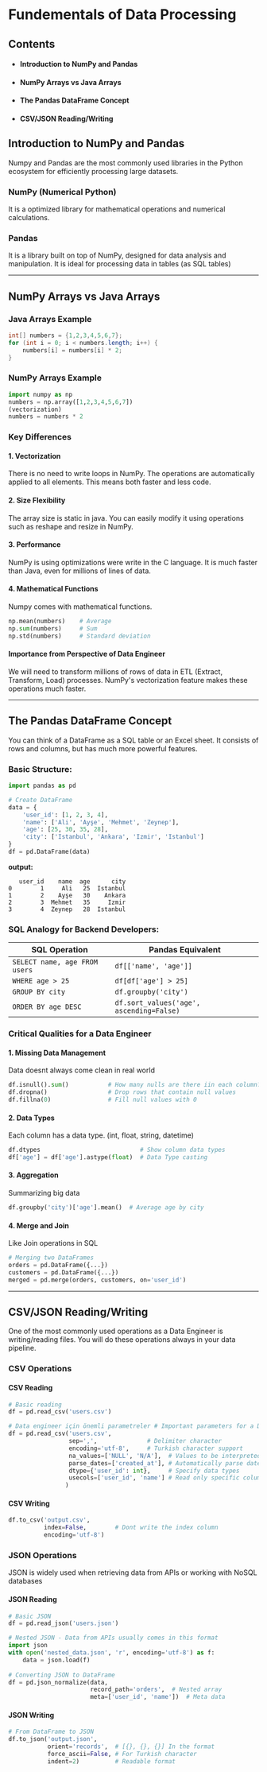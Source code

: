 # Fundementals of Data Processing

## Contents
- #### Introduction to NumPy and Pandas
- #### NumPy Arrays vs Java Arrays
- #### The Pandas DataFrame Concept
- #### CSV/JSON Reading/Writing


## Introduction to NumPy and Pandas

Numpy and Pandas are the most commonly used libraries in the Python ecosystem for efficiently processing large datasets.

### NumPy (Numerical Python)
It is a optimized library for mathematical operations and numerical calculations.

### Pandas
It is a library built on top of NumPy, designed for data analysis and manipulation.
It is ideal for processing data in tables (as SQL tables)

---

## NumPy Arrays vs Java Arrays

### Java Arrays Example
```java
int[] numbers = {1,2,3,4,5,6,7};
for (int i = 0; i < numbers.length; i++) {
    numbers[i] = numbers[i] * 2;
}
```

### NumPy Arrays Example
```python
import numpy as np
numbers = np.array([1,2,3,4,5,6,7])
(vectorization)
numbers = numbers * 2
```

### Key Differences

#### 1. Vectorization
There is no need to write loops in NumPy. The operations are automatically applied to all elements.
This means both faster and less code.

#### 2. Size Flexibility
The array size is static in java.
You can easily modify it using operations such as reshape and resize in NumPy.

#### 3. Performance
NumPy is using optimizations were write in the C language.
It is much faster than Java, even for millions of lines of data.

#### 4. Mathematical Functions
Numpy comes with mathematical functions.
```python
np.mean(numbers)    # Average
np.sum(numbers)     # Sum
np.std(numbers)     # Standard deviation
```

#### Importance from Perspective of Data Engineer
We will need to transform millions of rows of data in ETL (Extract, Transform, Load) processes.
NumPy's vectorization feature makes these operations much faster.

---

## The Pandas DataFrame Concept
You can think of a DataFrame as a SQL table or an Excel sheet. It consists of rows and columns, but has much more powerful features.

### Basic Structure:
```python
import pandas as pd

# Create DataFrame
data = {
    'user_id': [1, 2, 3, 4],
    'name': ['Ali', 'Ayşe', 'Mehmet', 'Zeynep'],
    'age': [25, 30, 35, 28],
    'city': ['Istanbul', 'Ankara', 'Izmir', 'Istanbul']
}
df = pd.DataFrame(data)
```
**output:**
```
   user_id    name  age      city
0        1     Ali   25  Istanbul
1        2    Ayşe   30    Ankara
2        3  Mehmet   35     Izmir
3        4  Zeynep   28  Istanbul
```

### SQL Analogy for Backend Developers:

| SQL Operation | Pandas Equivalent |
|------------|------------------|
| `SELECT name, age FROM users` | `df[['name', 'age']]` |
| `WHERE age > 25` | `df[df['age'] > 25]` |
| `GROUP BY city` | `df.groupby('city')` |
| `ORDER BY age DESC` | `df.sort_values('age', ascending=False)` |

### Critical Qualities for a Data Engineer

#### 1. Missing Data Management
Data doesnt always come clean in real world
```python
df.isnull().sum()           # How many nulls are there iin each column?
df.dropna()                 # Drop rows that contain null values
df.fillna(0)                # Fill null values with 0
```

#### 2. Data Types
Each column has a data type. (int, float, string, datetime)
```python
df.dtypes                            # Show column data types
df['age'] = df['age'].astype(float)  # Data Type casting
```

#### 3. Aggregation
Summarizing big data
```python
df.groupby('city')['age'].mean()  # Average age by city
```

#### 4. Merge and Join
Like Join operations in SQL
```python
# Merging two DataFrames
orders = pd.DataFrame({...})
customers = pd.DataFrame({...})
merged = pd.merge(orders, customers, on='user_id')
```

---

## CSV/JSON Reading/Writing

One of the most commonly used operations as a Data Engineer is writing/reading files. You will do these operations always in your data pipeline.

### CSV Operations

#### CSV Reading
```python
# Basic reading
df = pd.read_csv('users.csv')

# Data engineer için önemli parametreler # Important parameters for a Data engineer
df = pd.read_csv('users.csv',
                 sep=',',              # Delimiter character
                 encoding='utf-8',     # Turkish character support
                 na_values=['NULL', 'N/A'],  # Values to be interpreted as null
                 parse_dates=['created_at'], # Automatically parse date columns
                 dtype={'user_id': int},     # Specify data types
                 usecols=['user_id', 'name'] # Read only specific columns   (memory optimization)
                )
```

#### CSV Writing
```python
df.to_csv('output.csv', 
          index=False,        # Dont write the index column
          encoding='utf-8')
```

### JSON Operations

JSON is widely used when retrieving data from APIs or working with NoSQL databases

#### JSON Reading
```python
# Basic JSON
df = pd.read_json('users.json')

# Nested JSON - Data from APIs usually comes in this format
import json
with open('nested_data.json', 'r', encoding='utf-8') as f:
    data = json.load(f)
    
# Converting JSON to DataFrame
df = pd.json_normalize(data, 
                       record_path='orders',  # Nested array
                       meta=['user_id', 'name'])  # Meta data
```

#### JSON Writing
```python
# From DataFrame to JSON
df.to_json('output.json', 
           orient='records',  # [{}, {}, {}] In the format
           force_ascii=False, # For Turkish character 
           indent=2)          # Readable format
```